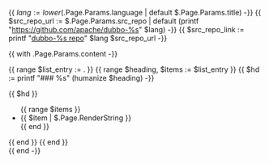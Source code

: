 {{ $lang := lower ($.Page.Params.language | default $.Page.Params.title) -}}
{{ $src_repo_url := $.Page.Params.src_repo | default (printf "https://github.com/apache/dubbo-%s" $lang) -}}
{{ $src_repo_link := printf "[dubbo-%s repo](%s)" $lang $src_repo_url -}}

{{ with .Page.Params.content -}}
<div class="row flex-col flex-md-row o-lang-home__list">
{{ range $list_entry := . }}
{{ range $heading, $items := $list_entry }}
{{ $hd := printf "### %s" (humanize $heading) -}}
<div class="col-12 col-md-4">

{{ $hd }}

<ul>
{{ range $items }}
  <li>{{ $item | $.Page.RenderString }}</li>
{{ end }}
</ul>
</div>
{{ end }}
{{ end }}
</div>
{{ end -}}
